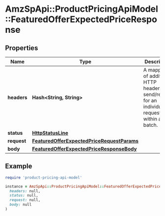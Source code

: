 # AmzSpApi::ProductPricingApiModel::FeaturedOfferExpectedPriceResponse

## Properties

| Name | Type | Description | Notes |
| ---- | ---- | ----------- | ----- |
| **headers** | **Hash&lt;String, String&gt;** | A mapping of additional HTTP headers to send/receive for an individual request within a batch. |  |
| **status** | [**HttpStatusLine**](HttpStatusLine.md) |  |  |
| **request** | [**FeaturedOfferExpectedPriceRequestParams**](FeaturedOfferExpectedPriceRequestParams.md) |  |  |
| **body** | [**FeaturedOfferExpectedPriceResponseBody**](FeaturedOfferExpectedPriceResponseBody.md) |  | [optional] |

## Example

```ruby
require 'product-pricing-api-model'

instance = AmzSpApi::ProductPricingApiModel::FeaturedOfferExpectedPriceResponse.new(
  headers: null,
  status: null,
  request: null,
  body: null
)
```

